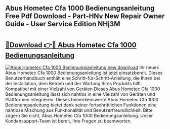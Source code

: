 ## Abus Hometec Cfa 1000 Bedienungsanleitung Free Pdf Download - Part-HNv New Repair Owner Guide - User Service Edition NHj3M

# <h2><a href="http://df4b0tq.blite.top/?on=Abus+Hometec+Cfa+1000+Bedienungsanleitung">🔗Download 👉🔴 Abus Hometec Cfa 1000 Bedienungsanleitung</a></h2>

[![Abus Hometec Cfa 1000 Bedienungsanleitung new download](https://i.imgur.com/lujVjoI.png)](http://df4b0tq.blite.top/?on=Abus+Hometec+Cfa+1000+Bedienungsanleitung)
Ihr neues Abus Hometec Cfa 1000 Bedienungsanleitung ist jetzt einsatzbereit. Dieses Benutzerhandbuch enthält eine Schritt-für-Schritt-Anleitung, die Ihnen bei der Installation, dem Betrieb und der Wartung Ihres Produkts hilft. Kompatibel mit einer Vielzahl von Geräten Dieses Abus Hometec Cfa 1000 Bedienungsanleitung lässt sich nahtlos in eine Vielzahl von Geräten und Plattformen integrieren. Dieses bemerkenswerte Abus Hometec Cfa 1000 Bedienungsanleitung bietet dank seiner fortschrittlichen Funktionen eine nahtlose Mischung aus Funktionalität und Benutzerfreundlichkeit. Bitte zögern Sie nicht, Abus Hometec Cfa 1000 Bedienungsanleitung. Unser Kundensupport-Team ist bereit, Ihre Fragen zu beantworten.
